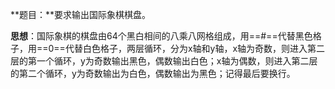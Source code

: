 **题目：**要求输出国际象棋棋盘。

**思想**：国际象棋的棋盘由64个黑白相间的八乘八网格组成，用==#==代替黑色格子，用==0==代替白色格子，两层循环，分为x轴和y轴，x轴为奇数，则进入第二层的第一个循环，y为奇数输出黑色，偶数输出白色；x轴为偶数，则进入第二层的第二个循环，y为奇数输出为白色，偶数输出为黑色；记得最后要换行。